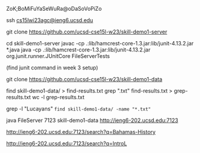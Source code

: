 ZoK;BoMiFuYaSeWuRa@oDaSoVoPiZo


ssh cs15lwi23agc@ieng6.ucsd.edu


git clone https://github.com/ucsd-cse15l-w23/skill-demo1-server


cd skill-demo1-server
javac -cp .:lib/hamcrest-core-1.3.jar:lib/junit-4.13.2.jar *.java
java -cp .:lib/hamcrest-core-1.3.jar:lib/junit-4.13.2.jar org.junit.runner.JUnitCore FileServerTests

(find junit command in week 3 setup)


git clone https://github.com/ucsd-cse15l-w23/skill-demo1-data


find skill-demo1-data/ > find-results.txt
grep ".txt" find-results.txt > grep-results.txt
wc -l grep-results.txt


grep -l "Lucayans" `find skill-demo1-data/ -name "*.txt"`


java FileServer 7123 skill-demo1-data
http://ieng6-202.ucsd.edu:7123


http://ieng6-202.ucsd.edu:7123/search?q=Bahamas-History


http://ieng6-202.ucsd.edu:7123/search?q=IntroL
